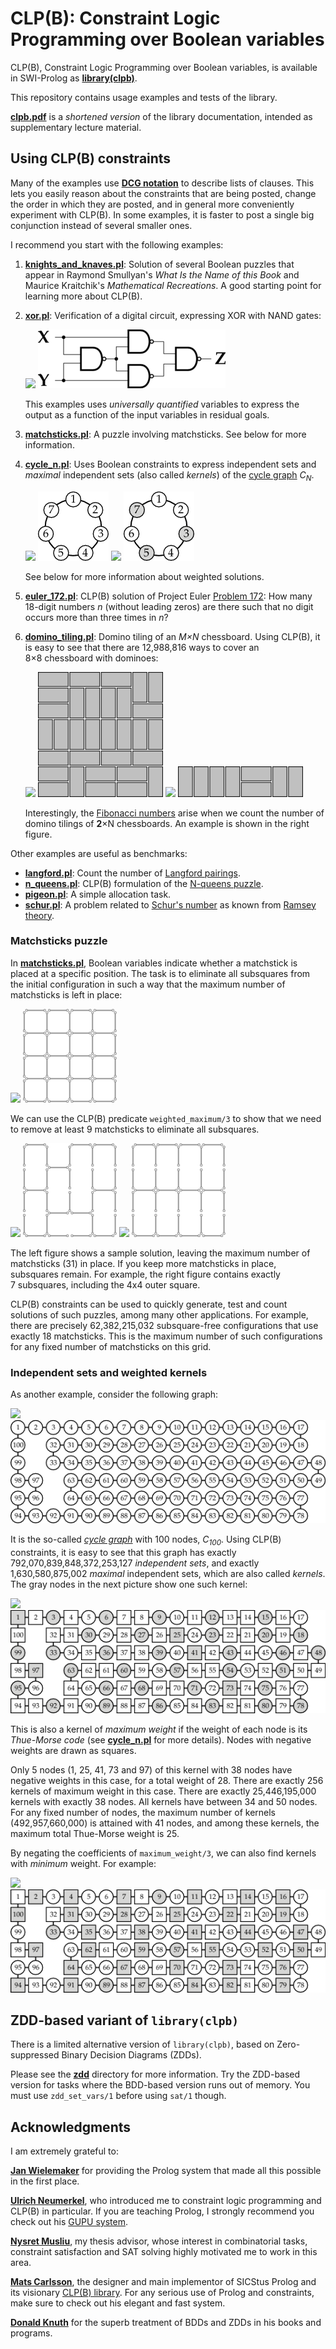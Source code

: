 # CLP(B): Constraint Logic Programming over Boolean variables

CLP(B), Constraint Logic Programming over Boolean variables, is
available in SWI-Prolog as
[**library(clpb)**](http://eu.swi-prolog.org/man/clpb.html).

This repository contains usage examples and tests of the library.

[**clpb.pdf**](clpb.pdf) is a _shortened version_ of the library
documentation, intended as supplementary lecture material.

## Using CLP(B) constraints

Many of the examples use [**DCG
notation**](http://www.metalevel.at/dcg.html) to describe lists of
clauses. This lets you easily reason about the constraints that are
being posted, change the order in which they are posted, and in
general more conveniently experiment with&nbsp;CLP(B). In some
examples, it is faster to post a single big conjunction instead of
several smaller ones.

I recommend you start with the following examples:

1. [**knights_and_knaves.pl**](knights_and_knaves.pl): Solution of
   several Boolean puzzles that appear in Raymond Smullyan's _What Is
   the Name of this Book_ and Maurice Kraitchik's _Mathematical
   Recreations_. A good starting point for learning more about CLP(B).

2. [**xor.pl**](xor.pl): Verification of a digital circuit, expressing
   XOR with NAND&nbsp;gates:

   ![](figures/filler.png) ![XOR with NAND gates](figures/xor.png)

   This examples uses *universally quantified* variables to express
   the output as a function of the input variables in residual goals.

3. [**matchsticks.pl**](matchsticks.pl): A puzzle involving
   matchsticks. See below for more information.

4. [**cycle_n.pl**](cycle_n.pl): Uses Boolean constraints to express
   independent sets and *maximal* independent sets (also called
   *kernels*) of the
   [cycle graph](https://en.wikipedia.org/wiki/Cycle_graph)&nbsp;<i>C<sub>N</sub></i>.
   
   ![](figures/filler.png) ![Cycle graph C_7](figures/cycle7.png) ![](figures/filler20.png) ![Kernel of C_7](figures/cycle7_kernel.png)

    See below for more information about weighted solutions.

5. [**euler_172.pl**](euler_172.pl): CLP(B) solution of Project Euler
   [Problem 172](https://projecteuler.net/problem=172): How many
   18-digit numbers&nbsp;<i>n</i> (without leading zeros) are there
   such that no digit occurs more than three times in&nbsp;<i>n</i>?

6. [**domino_tiling.pl**](domino_tiling.pl): Domino tiling of an
   <i>M&times;N</i>&nbsp;chessboard. Using CLP(B), it is easy to see
   that there are 12,988,816&nbsp;ways to cover an
   8&times;8&nbsp;chessboard with dominoes:
   
   ![](figures/filler.png) ![Domino tiling of an 8x8 chessboard](figures/domino8x8.png) ![](figures/filler20.png) ![Domino tiling of a 2x8 chessboard](figures/domino2x8.png)

   Interestingly, the
   [Fibonacci numbers](http://mathworld.wolfram.com/FibonacciNumber.html)
   arise when we count the number of domino tilings of
   <b>2</b>&times;N&nbsp;chessboards. An example is shown in the right
   figure.

Other examples are useful as benchmarks:

- [**langford.pl**](langford.pl): Count the number of [Langford pairings](https://en.wikipedia.org/wiki/Langford_pairing).
- [**n_queens.pl**](n_queens.pl): CLP(B) formulation of the
  [N-queens puzzle](https://en.wikipedia.org/wiki/Eight_queens_puzzle).
- [**pigeon.pl**](pigeon.pl): A simple allocation task.
- [**schur.pl**](schur.pl): A problem related to
  [Schur's number](http://mathworld.wolfram.com/SchurNumber.html) as
  known from
  [Ramsey theory](http://mathworld.wolfram.com/RamseyTheory.html).

### Matchsticks puzzle

In [**matchsticks.pl**](matchsticks.pl), Boolean variables indicate
whether a matchstick is placed at a specific position. The task is to
eliminate all subsquares from the initial configuration in such a way
that the maximum number of matchsticks is left in place:

![](figures/filler.png) ![Matchsticks initial configuration](figures/matchsticks1.png)

We can use the CLP(B) predicate `weighted_maximum/3` to show that we
need to remove at least 9 matchsticks to eliminate all subsquares.

![](figures/filler.png) ![Matchsticks without any subsquares](figures/matchsticks2.png) ![](figures/filler.png) ![Exactly 7 subsquares remaining](figures/matchsticks3.png)

The left figure shows a sample solution, leaving the maximum number of
matchsticks&nbsp;(31) in place. If you keep more matchsticks in place,
subsquares remain. For example, the right figure contains exactly
7&nbsp;subsquares, including the 4x4 outer square.

CLP(B) constraints can be used to quickly generate, test and count
solutions of such puzzles, among many other applications. For example,
there are precisely 62,382,215,032 subsquare-free configurations that
use exactly 18&nbsp;matchsticks. This is the maximum number of such
configurations for any fixed number of matchsticks on this grid.

### Independent sets and weighted kernels

As another example, consider the following graph:

![](figures/filler20.png) ![Cycle graph with 100 nodes, C_100](figures/cycle100.png)

It is the so-called
[_cycle graph_](https://en.wikipedia.org/wiki/Cycle_graph) with
100&nbsp;nodes, <i>C<sub>100</sub></i>. Using CLP(B) constraints, it
is easy to see that this graph has exactly 792,070,839,848,372,253,127
_independent sets_, and exactly 1,630,580,875,002 _maximal_
independent sets, which are also called _kernels_. The gray nodes in
the next picture show one such kernel:

![](figures/filler20.png) ![Maximal independent set of C_100](figures/cycle100_maximum.png)

This is also a kernel of _maximum weight_ if the weight of each node
is its _Thue-Morse code_ (see [**cycle_n.pl**](cycle_n.pl) for more
details). Nodes with negative weights are drawn as squares.

Only 5 nodes (1, 25, 41, 73 and 97) of this kernel with 38 nodes have
negative weights in this case, for a total weight of 28. There are
exactly 256 kernels of maximum weight in this case. There are exactly
25,446,195,000 kernels with exactly 38 nodes. All kernels have between
34 and 50 nodes. For any fixed number of nodes, the maximum number of
kernels (492,957,660,000) is attained with 41 nodes, and among these
kernels, the maximum total Thue-Morse weight is 25.

By negating the coefficients of `maximum_weight/3`, we can also find
kernels with _minimum_ weight. For example:

![](figures/filler20.png) ![Kernel of C_100 with minimum weight](figures/cycle100_minimum.png)

## ZDD-based variant of `library(clpb)`

There is a limited alternative version of `library(clpb)`, based on
Zero-suppressed Binary Decision Diagrams (ZDDs).

Please see the [**zdd**](zdd) directory for more information. Try the
ZDD-based version for tasks where the BDD-based version runs out of
memory. You must use `zdd_set_vars/1` before using `sat/1` though.

## Acknowledgments

I am extremely grateful to:

[**Jan Wielemaker**](http://eu.swi-prolog.org) for providing the
Prolog system that made all this possible in the first place.

[**Ulrich Neumerkel**](http://www.complang.tuwien.ac.at/ulrich/), who
introduced me to constraint logic programming and CLP(B) in
particular. If you are teaching Prolog, I strongly recommend you check
out his
[GUPU&nbsp;system](http://www.complang.tuwien.ac.at/ulrich/gupu/).

[**Nysret Musliu**](http://dbai.tuwien.ac.at/staff/musliu/), my thesis
advisor, whose interest in combinatorial tasks, constraint
satisfaction and SAT&nbsp;solving highly motivated me to work in this
area.

[**Mats Carlsson**](https://www.sics.se/~matsc/), the designer and
main implementor of SICStus Prolog and its visionary
[CLP(B)&nbsp;library](https://sicstus.sics.se/sicstus/docs/latest4/html/sicstus.html/lib_002dclpb.html#lib_002dclpb).
For any serious use of Prolog and constraints, make sure to check out
his elegant and fast system.

[**Donald Knuth**](http://www-cs-faculty.stanford.edu/~uno/) for the
superb treatment of BDDs and&nbsp;ZDDs in his books and programs.
